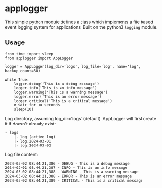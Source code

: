 # applogger
This simple python module defines a class which implements a file based event logging system for applications. Built on the python3 `logging` module.


## Usage

```
from time import sleep
from applogger import AppLogger

logger = AppLogger(log_dir='logs', log_file='log', name='log', backup_count=30)

while True:
    logger.debug('This is a debug message')
    logger.info('This is an info message')
    logger.warning('This is a warning message')
    logger.error('This is an error message')
    logger.critical('This is a critical message')
    # wait for 10 seconds
    sleep(10)
```

Log directory, assuming log_dir='logs' (default), AppLogger will first create it if doesn't already exist:

```
- logs
    |- log (active log)
    |- log.2024-03-01
    |- log.2024-03-02
```

Log file content:

```
2024-03-02 08:44:21,386 - DEBUG - This is a debug message
2024-03-02 08:44:21,387 - INFO - This is an info message
2024-03-02 08:44:21,388 - WARNING - This is a warning message
2024-03-02 08:44:21,388 - ERROR - This is an error message
2024-03-02 08:44:21,389 - CRITICAL - This is a critical message
```